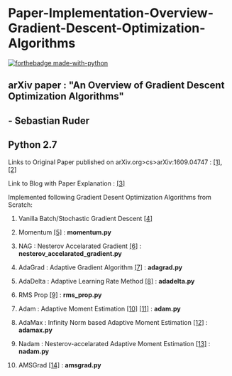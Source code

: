 # Paper-Implementation-Overview-Gradient-Descent-Optimization-Algorithms  

[![forthebadge made-with-python](http://ForTheBadge.com/images/badges/made-with-python.svg)](https://www.python.org/) 


## arXiv paper : "An Overview of Gradient Descent Optimization Algorithms"   
##  - Sebastian Ruder  

## Python 2.7  

Links to Original Paper published on arXiv.org>cs>arXiv:1609.04747  : [[1]](https://arxiv.org/abs/1609.04747), [[2]](https://arxiv.org/pdf/1609.04747.pdf)   

Link to Blog with Paper Explanation : [[3]](http://ruder.io/optimizing-gradient-descent/index.html)  

Implemented following Gradient Desent Optimization Algorithms from Scratch:  

1. Vanilla Batch/Stochastic Gradient Descent [[4]](https://en.wikipedia.org/wiki/Stochastic_gradient_descent)   

2. Momentum [[5]](https://www.cs.toronto.edu/~fritz/absps/momentum.pdf) : **momentum.py**  
3. NAG : Nesterov Accelarated Gradient  [[6]](https://www2.cs.uic.edu/~zhangx/teaching/agm.pdf) : **nesterov_accelarated_gradient.py**
4. AdaGrad : Adaptive Gradient Algorithm [[7]](http://www.jmlr.org/papers/volume12/duchi11a/duchi11a.pdf) : **adagrad.py**
5. AdaDelta : Adaptive Learning Rate Method [[8]](https://arxiv.org/abs/1212.5701) : **adadelta.py**
6. RMS Prop  [[9]](https://www.cs.toronto.edu/~tijmen/csc321/slides/lecture_slides_lec6.pdf) : **rms_prop.py**   
7. Adam : Adaptive Moment Estimation [[10]](https://arxiv.org/abs/1412.6980) [[11]](https://arxiv.org/pdf/1412.6980.pdf) : **adam.py**  
8. AdaMax : Infinity Norm based Adaptive Moment Estimation [[12]](https://arxiv.org/pdf/1412.6980.pdf) : **adamax.py**  
9. Nadam : Nesterov-accelarated Adaptive Moment Estimation [[13]](http://cs229.stanford.edu/proj2015/054_report.pdf) : **nadam.py**  
10. AMSGrad [[14]](http://www.satyenkale.com/papers/amsgrad.pdf) : **amsgrad.py**
